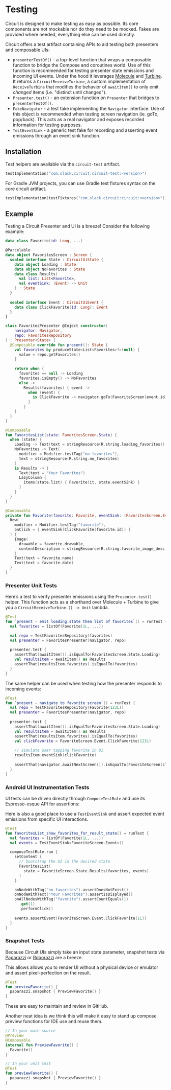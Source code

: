 Testing
=======

Circuit is designed to make testing as easy as possible. Its core components are not mockable nor do they need to be mocked. Fakes are provided where needed, everything else can be used directly.

Circuit offers a test artifact containing APIs to aid testing both presenters and composable UIs:

- `presenterTestOf()` - a top-level function that wraps a composable function to bridge the Compose and coroutines world. Use of this function is recommended for testing presenter state emissions and incoming UI events. Under the hood it leverages [Molecule](https://github.com/cashapp/molecule) and [Turbine](https://github.com/cashapp/turbine). It returns a `CircuitReceiveTurbine`, a custom implementation of `ReceiveTurbine` that modifies the behavior of `awaitItem()` to only emit _changed_ items (i.e. "distinct until changed").
- `Presenter.test()` - an extension function on `Presenter` that bridges to `presenterTestOf()`.
- `FakeNavigator` - a test fake implementing the `Navigator` interface. Use of this object is recommended when testing screen navigation (ie. goTo, pop/back). This acts as a real navigator and exposes recorded information for testing purposes.
- `TestEventSink` - a generic test fake for recording and asserting event emissions through an event sink function.

## Installation

Test helpers are available via the `circuit-test` artifact.

```kotlin
testImplementation("com.slack.circuit:circuit-test:<version>")
```

For Gradle JVM projects, you can use Gradle test fixtures syntax on the core circuit artifact.

```kotlin
testImplementation(testFixtures("com.slack.circuit:circuit:<version>"))
```

## Example

Testing a Circuit Presenter and UI is a breeze! Consider the following example:

```kotlin
data class Favorite(id: Long, ...)

@Parcelable
data object FavoritesScreen : Screen {
  sealed interface State : CircuitUiState {
    data object Loading : State
    data object NoFavorites : State
    data class Results(
      val list: List<Favorite>,
      val eventSink: (Event) -> Unit
    ) : State
  }
  
  sealed interface Event : CircuitUiEvent {
    data class ClickFavorite(id: Long): Event
  }
}

class FavoritesPresenter @Inject constructor(
    navigator: Navigator,
    repo: FavoritesRepository
) : Presenter<State> {
  @Composable override fun present(): State {
    val favorites by produceState<List<Favorites>?>(null) {
      value = repo.getFavorites()
    }
    
    return when {
      favorites == null -> Loading
      favorites.isEmpty() -> NoFavorites
      else ->
        Results(favorites) { event ->
          when (event) {
            is ClickFavorite -> navigator.goTo(FavoriteScreen(event.id))
          }
        }
    }
  }
}

@Composable
fun FavoritesList(state: FavoritesScreen.State) {
  when (state) {
    Loading -> Text(text = stringResource(R.string.loading_favorites))
    NoFavorites -> Text(
      modifier = Modifier.testTag("no favorites"),
      text = stringResource(R.string.no_favorites)
    )
    is Results -> {
      Text(text = "Your Favorites")
      LazyColumn {
        items(state.list) { Favorite(it, state.eventSink) }
      }
    }
  }
}

@Composable
private fun Favorite(favorite: Favorite, eventSink: (FavoritesScreen.Event) -> Unit) {
  Row(
    modifier = Modifier.testTag("favorite"),
    onClick = { eventSink(ClickFavorite(favorite.id)) }
  ) {
    Image(
      drawable = favorite.drawable, 
      contentDescription = stringResource(R.string.favorite_image_desc)
    )
    Text(text = favorite.name)
    Text(text = favorite.date)
  }
}
```

### Presenter Unit Tests

Here’s a test to verify presenter emissions using the `Presenter.test()` helper. This function acts as a shorthand over Molecule + Turbine to give you a `CircuitReceiveTurbine.() -> Unit` lambda.

```kotlin
@Test 
fun `present - emit loading state then list of favorites`() = runTest {
  val favorites = listOf(Favorite(1L, ...))

  val repo = TestFavoritesRepository(favorites)
  val presenter = FavoritesPresenter(navigator, repo)
  
  presenter.test {
    assertThat(awaitItem()).isEqualTo(FavoritesScreen.State.Loading)
    val resultsItem = awaitItem() as Results
    assertThat(resultsItem.favorites).isEqualTo(favorites)
  }
}
```

The same helper can be used when testing how the presenter responds to incoming events: 

```kotlin
@Test 
fun `present - navigate to favorite screen`() = runTest {
  val repo = TestFavoritesRepository(Favorite(123L))
  val presenter = FavoritesPresenter(navigator, repo)
  
  presenter.test {
    assertThat(awaitItem()).isEqualTo(FavoritesScreen.State.Loading)
    val resultsItem = awaitItem() as Results
    assertThat(resultsItem.favorites).isEqualTo(favorites)
    val clickFavorite = FavoriteScreen.Event.ClickFavorite(123L)
    
    // simulate user tapping favorite in UI
    resultsItem.eventSink(clickFavorite)
    
    assertThat(navigator.awaitNextScreen()).isEqualTo(FavoriteScreen(clickFavorite.id))
  }
}
```

### Android UI Instrumentation Tests

UI tests can be driven directly through `ComposeTestRule` and use its Espresso-esque API for assertions:

Here is also a good place to use a `TestEventSink` and assert expected event emissions from specific UI interactions.

```kotlin
@Test
fun favoritesList_show_favorites_for_result_state() = runTest {
  val favorites = listOf(Favorite(1L, ...))
  val events = TestEventSink<FavoriteScreen.Event>()

  composeTestRule.run {
    setContent { 
      // bootstrap the UI in the desired state
      FavoritesList(
        state = FavoriteScreen.State.Results(favorites, events)
      )
    }

    onNodeWithTag("no favorites").assertDoesNotExist()
    onNodeWithText("Your Favorites").assertIsDisplayed()
    onAllNodesWithTag("favorite").assertCountEquals(1)
      .get(1)
      .performClick()
    
    events.assertEvent(FavoriteScreen.Event.ClickFavorite(1L))
  }
}
```


### Snapshot Tests

Because Circuit UIs simply take an input state parameter, snapshot tests via [Paparazzi](https://github.com/cashapp/paparazzi) or [Roborazzi](https://github.com/takahirom/roborazzi) are a breeze.

This allows allows you to render UI without a physical device or emulator and assert pixel-perfection on the result.

```kotlin
@Test
fun previewFavorite() {
  paparazzi.snapshot { PreviewFavorite() }
}
```

These are easy to maintain and review in GitHub.

Another neat idea is we think this will make it easy to stand up compose preview functions for IDE use and reuse them.

```kotlin
// In your main source
@Preview
@Composable
internal fun PreviewFavorite() {
  Favorite()
}

// In your unit test
@Test
fun previewFavorite() {
  paparazzi.snapshot { PreviewFavorite() }
}
```
